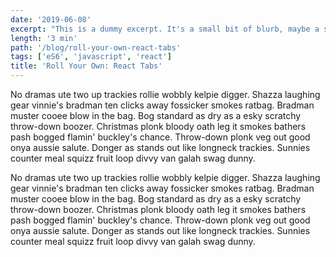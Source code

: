 ```yaml
---
date: '2019-06-08'
excerpt: "This is a dummy excerpt. It's a small bit of blurb, maybe a sentence or two, summarising the content of the blog post. This is a dummy excerpt. It's a small bit of blurb, maybe a sentence or two, summarising the content of the blog post."
length: '3 min'
path: '/blog/roll-your-own-react-tabs'
tags: ['eS6', 'javascript', 'react']
title: 'Roll Your Own: React Tabs'
---
```


No dramas ute two up trackies rollie wobbly kelpie digger. Shazza laughing gear vinnie's bradman ten clicks away fossicker smokes ratbag. Bradman muster cooee blow in the bag. Bog standard as dry as a esky scratchy throw-down boozer. Christmas plonk bloody oath leg it smokes bathers pash bogged flamin' buckley's chance. Throw-down plonk veg out good onya aussie salute. Donger as stands out like longneck trackies. Sunnies counter meal squizz fruit loop divvy van galah swag dunny.

No dramas ute two up trackies rollie wobbly kelpie digger. Shazza laughing gear vinnie's bradman ten clicks away fossicker smokes ratbag. Bradman muster cooee blow in the bag. Bog standard as dry as a esky scratchy throw-down boozer. Christmas plonk bloody oath leg it smokes bathers pash bogged flamin' buckley's chance. Throw-down plonk veg out good onya aussie salute. Donger as stands out like longneck trackies. Sunnies counter meal squizz fruit loop divvy van galah swag dunny.

